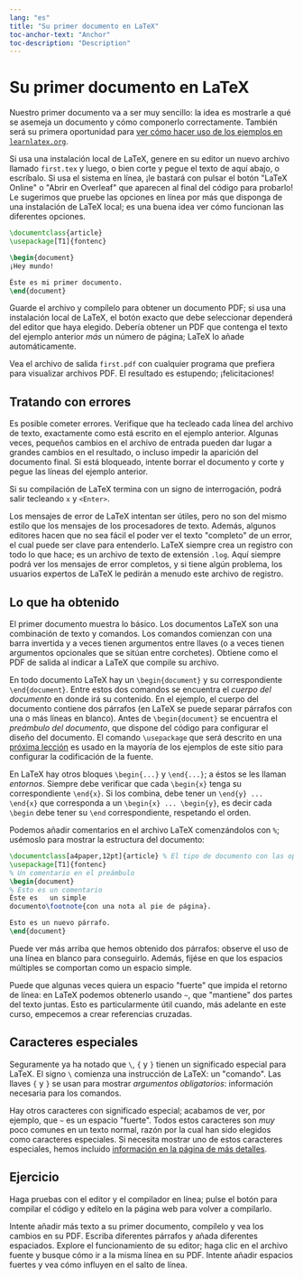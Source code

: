 ```yaml
---
lang: "es"
title: "Su primer documento en LaTeX"
toc-anchor-text: "Anchor"
toc-description: "Description"
---
```


# Su primer documento en LaTeX

Nuestro primer documento va a ser muy sencillo: la idea es mostrarle
a qué se asemeja un documento y cómo componerlo correctamente. También será su
primera oportunidad para [ver cómo hacer uso de los ejemplos en `learnlatex.org`](help).

Si usa una instalación local de LaTeX, genere en su editor un nuevo archivo llamado
`first.tex` y luego, o bien corte y pegue el texto de aquí abajo, o escríbalo.
Si usa el sistema en línea, ¡le bastará con pulsar el botón "LaTeX Online" 
o "Abrir en Overleaf" que aparecen al final del código para probarlo!
Le sugerimos que pruebe las opciones en línea por más que disponga de una instalación de
LaTeX local; es una buena idea ver cómo funcionan las diferentes opciones.

```latex
\documentclass{article}
\usepackage[T1]{fontenc}

\begin{document}
¡Hey mundo!

Éste es mi primer documento.
\end{document}
```

Guarde el archivo y compílelo para obtener un documento PDF; si usa una instalación
local de LaTeX, el botón exacto que debe seleccionar dependerá del editor que
haya elegido. Debería obtener un PDF que contenga el texto del ejemplo anterior
 _más_ un número de página; LaTeX lo añade automáticamente.

Vea el archivo de salida `first.pdf` con 
cualquier programa que prefiera para visualizar archivos PDF.
El resultado es estupendo; ¡felicitaciones!

## Tratando con errores

Es posible cometer errores.
Verifique que ha tecleado cada línea del archivo de texto, exactamente como está escrito
en el ejemplo anterior. Algunas veces, pequeños cambios en el archivo de entrada pueden 
dar lugar a grandes cambios en el resultado, o incluso impedir la aparición del documento final. 
Si está bloqueado, intente borrar el documento y corte y pegue las líneas del
ejemplo anterior. 

Si su compilación de LaTeX termina con un signo de interrogación, podrá salir
tecleando `x` y `<Enter>`.

Los mensajes de error de LaTeX intentan ser útiles, pero no son del mismo estilo que los
mensajes de los procesadores de texto. Además, algunos editores hacen que no sea fácil el 
poder ver el texto "completo" de un error, el cual puede ser clave para entenderlo. LaTeX siempre 
crea un registro con todo lo que hace; es un archivo de texto de extensión `.log`. Aquí
siempre podrá ver los mensajes de error completos, y si tiene algún problema, los usuarios 
expertos de LaTeX le pedirán a menudo este archivo de registro.

## Lo que ha obtenido

El primer documento muestra lo básico.
Los documentos LaTeX son una combinación de texto y comandos.
Los comandos comienzan con una barra invertida y a veces tienen argumentos
entre llaves
(o a veces tienen argumentos opcionales que se sitúan entre corchetes).
Obtiene como el PDF de salida al indicar a LaTeX que compile su archivo.

En todo documento LaTeX hay un `\begin{document}` y su correspondiente 
`\end{document}`.
Entre estos dos comandos se encuentra el _cuerpo del documento_ en donde irá su contenido.
En el ejemplo, el cuerpo del documento contiene dos párrafos (en LaTeX se puede separar
párrafos con una o más líneas en blanco).
Antes de `\begin{document}` se encuentra el _preámbulo del documento_,
que dispone del código para configurar el diseño del documento.
El comando `\usepackage` que será descrito en una [próxima lección](lesson-06) es usado en la mayoría 
de los ejemplos de este sitio para configurar la codificación de la fuente.

En LaTeX hay otros bloques `\begin{...}` y `\end{...}`; a éstos se les llaman
_entornos_.
Siempre debe verificar que cada `\begin{x}` tenga su correspondiente `\end{x}`.
Si los combina, debe tener un `\end{y} ... \end{x}` que
corresponda a un `\begin{x} ... \begin{y}`, es decir cada `\begin` debe tener su `\end` 
correspondiente, respetando el orden.

Podemos añadir comentarios en el archivo LaTeX comenzándolos con `%`; usémoslo
para mostrar la estructura del documento:

```latex
\documentclass[a4paper,12pt]{article} % El tipo de documento con las opciones
\usepackage[T1]{fontenc}
% Un comentario en el preámbulo
\begin{document}
% Esto es un comentario
Éste es   un simple
documento\footnote{con una nota al pie de página}.

Esto es un nuevo párrafo.
\end{document}
```

Puede ver más arriba que hemos obtenido dos párrafos: observe el uso de una
línea en blanco para conseguirlo. Además, fijése en que los espacios múltiples se comportan
como un espacio simple.

Puede que algunas veces quiera un espacio "fuerte" que impida el retorno de línea: 
en LaTeX podemos obtenerlo usando `~`, que "mantiene" dos partes del texto juntas. Esto
es particularmente útil cuando, más adelante en este curso, empecemos a crear referencias cruzadas. 

## Caracteres especiales

Seguramente ya ha notado que `\`, `{` y `}` tienen un significado especial para LaTeX.
El signo `\` comienza una instrucción de LaTeX: un "comando". Las llaves
`{` y `}` se usan para mostrar _argumentos obligatorios_: información necesaria para
los comandos. 

Hay otros caracteres con significado especial; acabamos de ver, por ejemplo, que 
`~` es un espacio "fuerte". Todos estos caracteres son _muy_ poco comunes en un texto
normal, razón por la cual han sido elegidos como caracteres especiales.
Si necesita mostrar uno de estos caracteres especiales, 
hemos incluido [información en la página de más detalles](more-03).

## Ejercicio

Haga pruebas con el editor y el compilador en línea; pulse el 
botón para compilar el código y edítelo en la página web para volver a 
compilarlo.

Intente añadir más texto a su primer documento, compílelo y vea los cambios en su
PDF. Escriba diferentes párrafos y añada diferentes espaciados. Explore el funcionamiento
de su editor; haga clic en el archivo fuente y busque cómo ir a la misma línea en 
su PDF. Intente añadir espacios fuertes y vea cómo influyen en el salto de línea.
